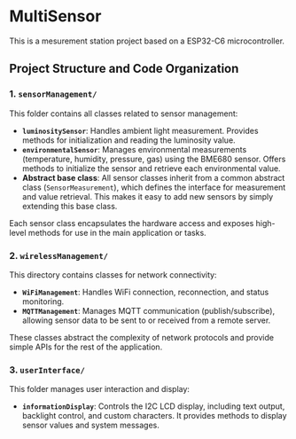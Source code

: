 # MultiSensor

This is a mesurement station project based on a ESP32-C6 microcontroller.

## Project Structure and Code Organization

### 1. `sensorManagement/`
This folder contains all classes related to sensor management:
- **`luminositySensor`**: Handles ambient light measurement. Provides methods for initialization and reading the luminosity value.
- **`environmentalSensor`**: Manages environmental measurements (temperature, humidity, pressure, gas) using the BME680 sensor. Offers methods to initialize the sensor and retrieve each environmental value.
- **Abstract base class**: All sensor classes inherit from a common abstract class (`SensorMeasurement`), which defines the interface for measurement and value retrieval. This makes it easy to add new sensors by simply extending this base class.

Each sensor class encapsulates the hardware access and exposes high-level methods for use in the main application or tasks.

### 2. `wirelessManagement/`
This directory contains classes for network connectivity:
- **`WiFiManagement`**: Handles WiFi connection, reconnection, and status monitoring.
- **`MQTTManagement`**: Manages MQTT communication (publish/subscribe), allowing sensor data to be sent to or received from a remote server.

These classes abstract the complexity of network protocols and provide simple APIs for the rest of the application.

### 3. `userInterface/`
This folder manages user interaction and display:
- **`informationDisplay`**: Controls the I2C LCD display, including text output, backlight control, and custom characters. It provides methods to display sensor values and system messages.

